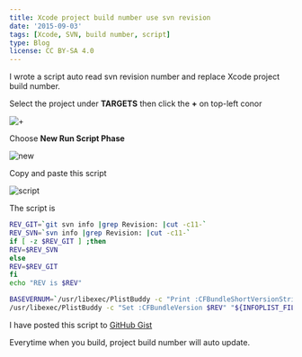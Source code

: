 ```yaml
---
title: Xcode project build number use svn revision
date: '2015-09-03'
tags: [Xcode, SVN, build number, script]
type: Blog
license: CC BY-SA 4.0
---
```


I wrote a script auto read svn revision number and replace Xcode project build number.

Select the project under **TARGETS** then click the **+** on top-left conor

![+](/static/images/+.png)

Choose **New Run Script Phase**

![new](/static/images/new.png)

Copy and paste this script

![script](/static/images/script.png)

The script is

```updateBuildNumber.sh
REV_GIT=`git svn info |grep Revision: |cut -c11-`
REV_SVN=`svn info |grep Revision: |cut -c11-`
if [ -z $REV_GIT ] ;then
REV=$REV_SVN
else
REV=$REV_GIT
fi
echo "REV is $REV"

BASEVERNUM=`/usr/libexec/PlistBuddy -c "Print :CFBundleShortVersionString" "${INFOPLIST_FILE}"`
/usr/libexec/PlistBuddy -c "Set :CFBundleVersion $REV" "${INFOPLIST_FILE}"
```

I have posted this script to [GitHub Gist](https://gist.github.com/HackingGate/945c53824f6b8f441868)

Everytime when you build, project build number will auto update.
